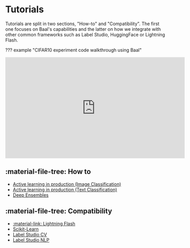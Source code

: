 # Tutorials

Tutorials are split in two sections, "How-to" and "Compatibility". The first one focuses on Baal's capabilities and the
latter on how we integrate with other common frameworks such as Label Studio, HuggingFace or Lightning Flash.

??? example "CIFAR10 experiment code walkthrough using Baal"
    <p align="center">
    <iframe width="560" height="315" src="https://www.youtube.com/embed/Q5U2GtsSqIU" title="Baal Walkthrough" frameborder="0" allow="accelerometer; autoplay; clipboard-write; encrypted-media; gyroscope; picture-in-picture" allowfullscreen></iframe>
    </p>

## :material-file-tree: How to

* [Active learning in production (Image Classification)](../notebooks/production/baal_prod_cls.ipynb)
* [Active learning in production (Text Classification)](../notebooks/production/baal_prod_cls_nlp_hf.ipynb)
* [Deep Ensembles](../notebooks/deep_ensemble.ipynb)

## :material-file-tree: Compatibility

* [:material-link: Lightning Flash](https://devblog.pytorchlightning.ai/active-learning-made-simple-using-flash-and-baal-2216df6f872c)
* [Scikit-Learn](../notebooks/compatibility/sklearn_tutorial.ipynb)
* [Label Studio CV](./label-studio-cv.md)
* [Label Studio NLP](./label-studio-hf.md)